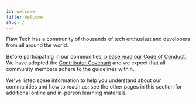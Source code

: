 ```yaml
---
id: welcome
title: Welcome
slug: /
---
```


Flaw Tech has a community of thousands of tech enthusiast and developers from all around the world.

Before participating in our communities, [please read our Code of Conduct](https://dev.flaw.tech/docs/code-of-conduct). We have adopted the [Contributor Covenant](https://www.contributor-covenant.org/) and we expect that all community members adhere to the guidelines within.

We've listed some information to help you understand about our communities and how to reach us; see the other pages in this section for additional online and in-person learning materials.